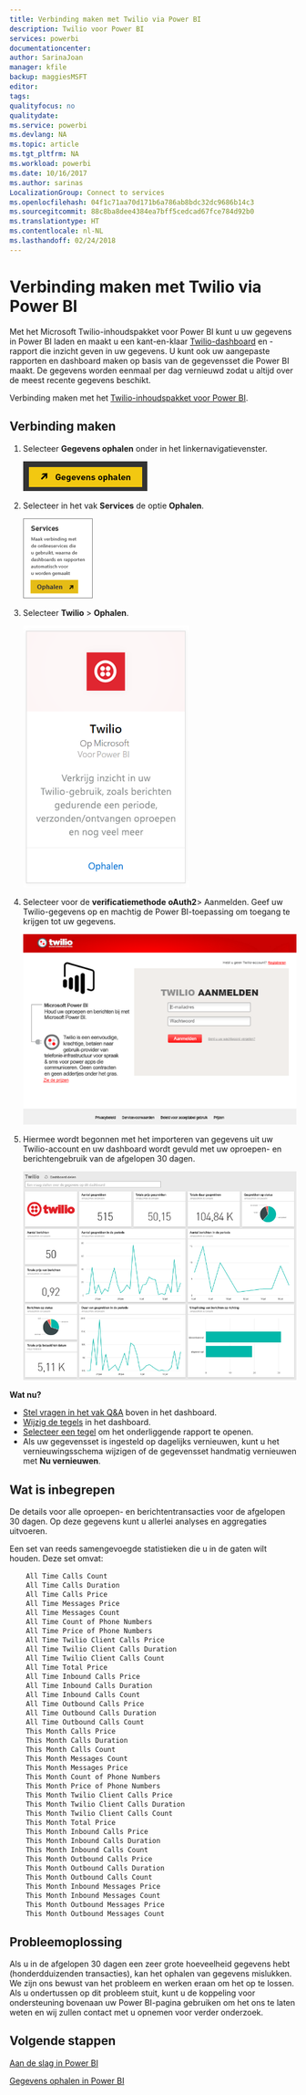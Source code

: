 ```yaml
---
title: Verbinding maken met Twilio via Power BI
description: Twilio voor Power BI
services: powerbi
documentationcenter: 
author: SarinaJoan
manager: kfile
backup: maggiesMSFT
editor: 
tags: 
qualityfocus: no
qualitydate: 
ms.service: powerbi
ms.devlang: NA
ms.topic: article
ms.tgt_pltfrm: NA
ms.workload: powerbi
ms.date: 10/16/2017
ms.author: sarinas
LocalizationGroup: Connect to services
ms.openlocfilehash: 04f1c71aa70d171b6a786ab8bdc32dc9686b14c3
ms.sourcegitcommit: 88c8ba8dee4384ea7bff5cedcad67fce784d92b0
ms.translationtype: HT
ms.contentlocale: nl-NL
ms.lasthandoff: 02/24/2018
---
```

# <a name="connect-to-twilio-with-power-bi"></a>Verbinding maken met Twilio via Power BI
Met het Microsoft Twilio-inhoudspakket voor Power BI kunt u uw gegevens in Power BI laden en maakt u een kant-en-klaar [Twilio-dashboard](https://powerbi.microsoft.com/integrations/twilio) en -rapport die inzicht geven in uw gegevens. U kunt ook uw aangepaste rapporten en dashboard maken op basis van de gegevensset die Power BI maakt. De gegevens worden eenmaal per dag vernieuwd zodat u altijd over de meest recente gegevens beschikt.

Verbinding maken met het [Twilio-inhoudspakket voor Power BI](https://app.powerbi.com/getdata/services/twilio).

## <a name="how-to-connect"></a>Verbinding maken
1. Selecteer **Gegevens ophalen** onder in het linkernavigatievenster.
   
   ![](media/service-connect-to-twilio/pbi_getdata.png) 
2. Selecteer in het vak **Services** de optie **Ophalen**.
   
   ![](media/service-connect-to-twilio/pbi_getservices.png) 
3. Selecteer **Twilio** \> **Ophalen**.
   
   ![](media/service-connect-to-twilio/twilio.png)
4. Selecteer voor de **verificatiemethode** **oAuth2**\> Aanmelden. Geef uw Twilio-gegevens op en machtig de Power BI-toepassing om toegang te krijgen tot uw gegevens.
   
   ![](media/service-connect-to-twilio/pbi_twilio_login.png)
5. Hiermee wordt begonnen met het importeren van gegevens uit uw Twilio-account en uw dashboard wordt gevuld met uw oproepen- en berichtengebruik van de afgelopen 30 dagen. 
   
   ![](media/service-connect-to-twilio/pbi_twilio_db.png)

**Wat nu?**

* [Stel vragen in het vak Q&A](power-bi-q-and-a.md) boven in het dashboard.
* [Wijzig de tegels](service-dashboard-edit-tile.md) in het dashboard.
* [Selecteer een tegel](service-dashboard-tiles.md) om het onderliggende rapport te openen.
* Als uw gegevensset is ingesteld op dagelijks vernieuwen, kunt u het vernieuwingsschema wijzigen of de gegevensset handmatig vernieuwen met **Nu vernieuwen**.

## <a name="whats-included"></a>Wat is inbegrepen
De details voor alle oproepen- en berichtentransacties voor de afgelopen 30 dagen. Op deze gegevens kunt u allerlei analyses en aggregaties uitvoeren.

Een set van reeds samengevoegde statistieken die u in de gaten wilt houden. Deze set omvat:

        All Time Calls Count  
        All Time Calls Duration  
        All Time Calls Price  
        All Time Messages Price  
        All Time Messages Count  
        All Time Count of Phone Numbers  
        All Time Price of Phone Numbers  
        All Time Twilio Client Calls Price  
        All Time Twilio Client Calls Duration  
        All Time Twilio Client Calls Count  
        All Time Total Price  
        All Time Inbound Calls Price  
        All Time Inbound Calls Duration  
        All Time Inbound Calls Count  
        All Time Outbound Calls Price  
        All Time Outbound Calls Duration  
        All Time Outbound Calls Count  
        This Month Calls Price  
        This Month Calls Duration  
        This Month Calls Count  
        This Month Messages Count  
        This Month Messages Price  
        This Month Count of Phone Numbers  
        This Month Price of Phone Numbers  
        This Month Twilio Client Calls Price  
        This Month Twilio Client Calls Duration  
        This Month Twilio Client Calls Count  
        This Month Total Price  
        This Month Inbound Calls Price  
        This Month Inbound Calls Duration  
        This Month Inbound Calls Count  
        This Month Outbound Calls Price  
        This Month Outbound Calls Duration  
        This Month Outbound Calls Count  
        This Month Inbound Messages Price  
        This Month Inbound Messages Count  
        This Month Outbound Messages Price  
        This Month Outbound Messages Count

## <a name="troubleshooting"></a>Probleemoplossing
Als u in de afgelopen 30 dagen een zeer grote hoeveelheid gegevens hebt (honderdduizenden transacties), kan het ophalen van gegevens mislukken. We zijn ons bewust van het probleem en werken eraan om het op te lossen. Als u ondertussen op dit probleem stuit, kunt u de koppeling voor ondersteuning bovenaan uw Power BI-pagina gebruiken om het ons te laten weten en wij zullen contact met u opnemen voor verder onderzoek.

## <a name="next-steps"></a>Volgende stappen
[Aan de slag in Power BI](service-get-started.md)

[Gegevens ophalen in Power BI](service-get-data.md)

